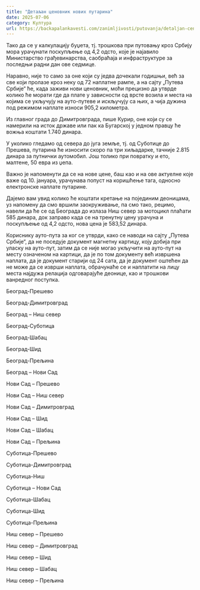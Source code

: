 ```yaml
---
title: "Детаљан ценовник нових путарина"
date: 2025-07-06
category: Култура
url: https://backapalankavesti.com/zanimljivosti/putovanja/detaljan-cenovnik-novih-putarina/
---
```


Тако да се у калкулацију буџета, тј. трошкова при путовању кроз Србију мора урачунати поскупљење од 4,2 одсто, које је најавило Министарство грађевинарства, саобраћаја и инфраструктуре за последњи радни дан ове седмице.

Наравно, није то само за оне који су једва дочекали годишњи, већ за све који пролазе кроз неку од 72 наплатне рампе, а на сајту „Путева Србије“ ће, када заживи нови ценовник, моћи прецизно да утврде колико ће морати где да плате у зависности од врсте возила и места на којима се укључују на ауто-путеве и искључују са њих, а чија дужина под режимом наплате износи 905,2 километра.

Из главног града до Димитровграда, пише Курир, оне који су се намерили на исток државе или пак ка Бугарској у једном правцу ће вожња коштати 1.740 динара.

У уколико гледамо од севера до југа земље, тј. од Суботице до Прешева, путарина ће износити скоро па три хиљадарке, тачније 2.815 динара за путнички аутомобил. Још толико при повратку и ето, малтене, 50 евра из џепа.

Важно је напоменути да се на нове цене, баш као и на ове актуелне које важе од 10. јануара, урачунава попуст на коришћење тага, односно електронске наплате путарине.

Дајемо вам увид колико ће коштати кретање на појединим деоницама, уз напомену да смо вршили заокруживање, па смо тако, рецимо, навели да ће се од Београда до излаза Ниш север за мотоцикл плаћати 585 динара, док заправо када се на тренутну цену урачуна и поскупљење од 4,2 одсто, нова цена је 583,52 динара.

Кориснику ауто-пута за ког се утврди, како се наводи на сајту „Путева Србије“, да не поседује документ магнетну картицу, коју добија при уласку на ауто-пут, затим да се није могао укључити на ауто-пут на месту означеном на картици, да је по том документу већ извршена наплата, да је документ старији од 24 сата, да је документ оштећен да не може да се изврши наплата, обрачунаће се и наплатити на лицу места најдужа релација одговарајуће деонице, као и трошкови ванредног поступка.

Београд-Прешево

Београд-Димитровград

Београд – Ниш север

Београд-Суботица

Београд-Шабац

Београд-Шид

Београд-Прељина

Београд – Нови Сад

Нови Сад – Прешево

Нови Сад – Ниш север

Нови Сад – Димитровград

Нови Сад – Шид

Нови Сад – Шабац

Нови Сад – Прељина

Суботица-Прешево

Суботица-Димитровград

Суботица-Ниш

Суботица – Нови Сад

Суботица-Шабац

Суботица-Шид

Суботица-Прељина

Ниш север – Прешево

Ниш север – Димитровград

Ниш север – Шид

Ниш север – Шабац

Ниш север – Прељина
